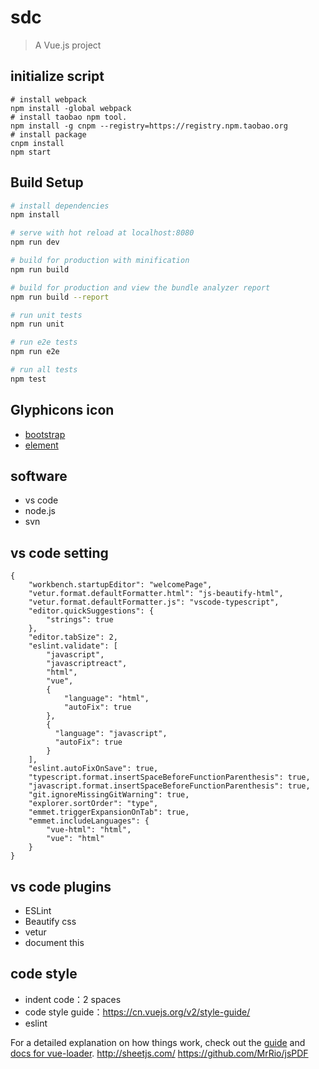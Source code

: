 # sdc

> A Vue.js project


## initialize script

```
# install webpack
npm install -global webpack
# install taobao npm tool.
npm install -g cnpm --registry=https://registry.npm.taobao.org
# install package
cnpm install
npm start
```

## Build Setup

``` bash
# install dependencies
npm install

# serve with hot reload at localhost:8080
npm run dev

# build for production with minification
npm run build

# build for production and view the bundle analyzer report
npm run build --report

# run unit tests
npm run unit

# run e2e tests
npm run e2e

# run all tests
npm test
```

## Glyphicons icon

- [bootstrap](https://v3.bootcss.com/components/) 
- [element](http://element.eleme.io/#/zh-CN/component/icon) 

## software

- vs code
- node.js
- svn

## vs code setting

```
{
    "workbench.startupEditor": "welcomePage",
    "vetur.format.defaultFormatter.html": "js-beautify-html",
    "vetur.format.defaultFormatter.js": "vscode-typescript",
    "editor.quickSuggestions": {
        "strings": true
    },
    "editor.tabSize": 2,
    "eslint.validate": [
        "javascript",
        "javascriptreact",
        "html",
        "vue",
        {
            "language": "html",
            "autoFix": true
        },
        {
          "language": "javascript",
          "autoFix": true
        }
    ],
    "eslint.autoFixOnSave": true,
    "typescript.format.insertSpaceBeforeFunctionParenthesis": true,
    "javascript.format.insertSpaceBeforeFunctionParenthesis": true,
    "git.ignoreMissingGitWarning": true,
    "explorer.sortOrder": "type",
    "emmet.triggerExpansionOnTab": true,
    "emmet.includeLanguages": {
        "vue-html": "html",
        "vue": "html"
    }
}
```

## vs code plugins

- ESLint
- Beautify css
- vetur
- document this

## code style

- indent code：2 spaces
- code style guide：https://cn.vuejs.org/v2/style-guide/
- eslint


For a detailed explanation on how things work, check out the [guide](http://vuejs-templates.github.io/webpack/) and [docs for vue-loader](http://vuejs.github.io/vue-loader).
http://sheetjs.com/
https://github.com/MrRio/jsPDF
